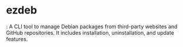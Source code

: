 # ezdeb
: A CLI tool to manage Debian packages from third-party websites and GitHub repositories. It includes installation, uninstallation, and update features.
